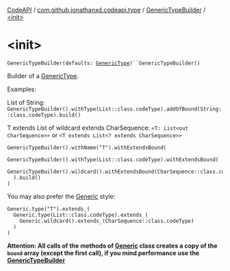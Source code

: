 [CodeAPI](../../index.md) / [com.github.jonathanxd.codeapi.type](../index.md) / [GenericTypeBuilder](index.md) / [&lt;init&gt;](.)

# &lt;init&gt;

`GenericTypeBuilder(defaults: `[`GenericType`](../-generic-type/index.md)`)``GenericTypeBuilder()`

Builder of a [GenericType](../-generic-type/index.md).

Examples:

List of String:
`GenericTypeBuilder().withType(List::class.codeType).addOfBound(String::class.codeType).build()`

T extends List of wildcard extends CharSequence: `<T: List<out CharSequence>>` or `<T extends List<? extends CharSequence>>`

```
GenericTypeBuilder().withName("T").withExtendsBound(
  GenericTypeBuilder().withType(List::class.codeType).withExtendsBound(
    GenericTypeBuilder().wildcard().withExtendsBound(CharSequence::class.codeType).build()
  ).build()
)
```

You may also prefer the [Generic](../-generic/index.md) style:

```
Generic.type("T").extends_(
  Generic.type(List::class.codeType).extends_(
    Generic.wildcard().extends_(CharSequence::class.codeType)
  )
)
```

**Attention: All calls of the methods of [Generic](../-generic/index.md) class creates a copy of the `bound` array (except the first call), if you mind performance use the [GenericTypeBuilder](index.md)**

